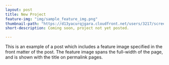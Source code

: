 ```yaml
---
layout: post
title: New Project
feature-img: "img/sample_feature_img.png"
thumbnail-path: "https://d13yacurqjgara.cloudfront.net/users/3217/screenshots/1686132/webflow_landingpage_1x.jpg"
short-description: Coming soon, project not yet posted.

---
```

This is an example of a post which includes a feature image specified in the front matter of the post. The feature image spans the full-width of the page, and is shown with the title on permalink pages.

